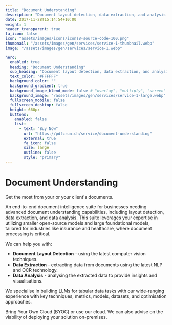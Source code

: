 ```yaml
---
title: "Document Understanding"
description: "Document layout detection, data extraction, and analysis."
date: 2017-11-28T15:14:54+10:00
weight: 1
header_transparent: true
fa_icon: false
icon: "assets/images/icons/icons8-source-code-100.png"
thumbnail: "/assets/images/gen/services/service-1-thumbnail.webp"
image: "/assets/images/gen/services/service-1.webp"

hero:
  enabled: true
  heading: "Document Understanding"
  sub_heading: "Document layout detection, data extraction, and analysis."
  text_color: "#FFFFFF"
  background_color: ""
  background_gradient: true
  background_image_blend_mode: false # "overlay", "multiply", "screen"
  background_image: "/assets/images/gen/services/service-1-large.webp"
  fullscreen_mobile: false
  fullscreen_desktop: false
  height: 660px
  buttons:
    enabled: false
    list:
      - text: "Buy Now"
        url: "https://pdfcrun.ch/service/document-understanding"
        external: true
        fa_icon: false
        size: large
        outline: false
        style: "primary"
---
```


# Document Understanding

Get the most from your or your client's documents. 

An end-to-end document intelligence suite for businesses needing advanced document understanding capabilities, including layout detection, data extraction, and data analysis. This suite leverages your expertise in utilizing smaller open-source models and large foundational models, tailored for industries like insurance and healthcare, where document processing is critical.

We can help you with:

- **Document Layout Detection** - using the latest computer vision techniques.
- **Data Extraction** - extracting data from documents using the latest NLP and OCR technology.
- **Data Analysis** - analysing the extracted data to provide insights and visualisations.

We specialise in building LLMs for tabular data tasks with our wide-ranging experience with key techniques, metrics, models, datasets, and optimisation approaches.

Bring Your Own Cloud (BYOC) or use our cloud. We can also advise on the viability of deploying your solution on-premises.